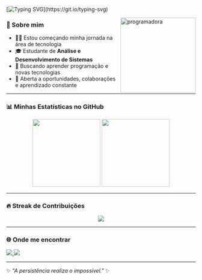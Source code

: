<!-- Cabeçalho com efeito de digitação -->
[![Typing SVG](https://readme-typing-svg.herokuapp.com/?color=F75C7E&size=35&center=true&vCenter=true&width=1000&lines=Olá,+eu+sou+a+Raquel+Araujo!;Iniciante+em+Tecnologia;Apaixonada+por+aprender+e+crescer!)](https://git.io/typing-svg)

<!-- Imagem feminina e tecnológica -->
<img align="right" alt="programadora" height="200" src="https://images.openai.com/thumbnails/url/k7fO43icu1mSUVJSUGylr5-al1xUWVCSmqJbkpRnoJdeXJJYkpmsl5yfq5-Zm5ieWmxfaAuUsXL0S7F0Tw5MdclNKin2dtdNK8ktyHJxNjExNSnLNQoMLgguKjNNCqp0c_XzcPL2ywtJNg3ycI7KDil29wgIjjdwD1QrBgAYGSlX">

### 🚀 Sobre mim
- 👩‍💻 Estou começando minha jornada na área de tecnologia  
- 🎓 Estudante de **Análise e Desenvolvimento de Sistemas**  
- 🌱 Buscando aprender programação e novas tecnologias  
- 🤝 Aberta a oportunidades, colaborações e aprendizado constante  

---

### 📊 Minhas Estatísticas no GitHub
<div align="center">
  <img height="180em" src="https://github-readme-stats.vercel.app/api?username=raquelTav&show_icons=true&theme=dracula&count_private=true"/>
  <img height="180em" src="https://github-readme-stats.vercel.app/api/top-langs/?username=raquelTav&layout=compact&langs_count=7&theme=dracula"/>
</div>

---

### 🔥 Streak de Contribuições
<div align="center">
  <img src="https://github-readme-streak-stats.herokuapp.com?user=raquelTav&theme=dracula&hide_border=false" />
</div>

---

### 🌐 Onde me encontrar
<div>
  <a href="https://www.linkedin.com/in/raquel-araujo-982585379/" target="_blank">
    <img src="https://img.shields.io/badge/-LinkedIn-%230077B5?style=for-the-badge&logo=linkedin&logoColor=white" target="_blank">
  </a>
  <a href="mailto:raqquel011@gmail.com">
    <img src="https://img.shields.io/badge/-Email-D14836?style=for-the-badge&logo=gmail&logoColor=white" target="_blank">
  </a>
</div>

---

✨ _"A persistência realiza o impossível."_ ✨
